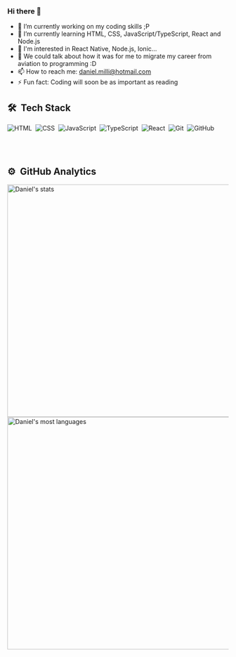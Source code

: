 ### Hi there 👋

- 🔭 I’m currently working on my coding skills ;P
- 🌱 I’m currently learning HTML, CSS, JavaScript/TypeScript, React and Node.js
- 📑 I'm interested in React Native, Node.js, Ionic...
- 💬 We could talk about how it was for me to migrate my career from aviation to programming :D
- 📫 How to reach me: daniel.milli@hotmail.com
- ⚡ Fun fact: Coding will soon be as important as reading

## 🛠 &nbsp;Tech Stack

![HTML](https://img.shields.io/badge/-HTML-05122A?style=flat&logo=HTML5)&nbsp;
![CSS](https://img.shields.io/badge/-CSS-05122A?style=flat&logo=CSS3&logoColor=1572B6)&nbsp;
![JavaScript](https://img.shields.io/badge/-JavaScript-05122A?style=flat&logo=javascript)&nbsp;
![TypeScript](https://img.shields.io/badge/-TypeScript-05122A?style=flat&logo=typescript)&nbsp;
![React](https://img.shields.io/badge/-React-05122A?style=flat&logo=react)&nbsp;
![Git](https://img.shields.io/badge/-Git-05122A?style=flat&logo=git)&nbsp;
![GitHub](https://img.shields.io/badge/-GitHub-05122A?style=flat&logo=github)&nbsp;

<br><br>

## ⚙️ &nbsp;GitHub Analytics

<p align="left">
<img width="530em" src="https://github-readme-stats.vercel.app/api?username=gbdanielbr&show_icons=true&theme=vision-friendly-dark" alt="Daniel's stats"/>
<img width="530em" src="https://github-readme-stats.vercel.app/api/top-langs/?username=gbdanielbr&layout=compact&theme=vision-friendly-dark" alt="Daniel's most languages"/>
</p>

<br><br>
